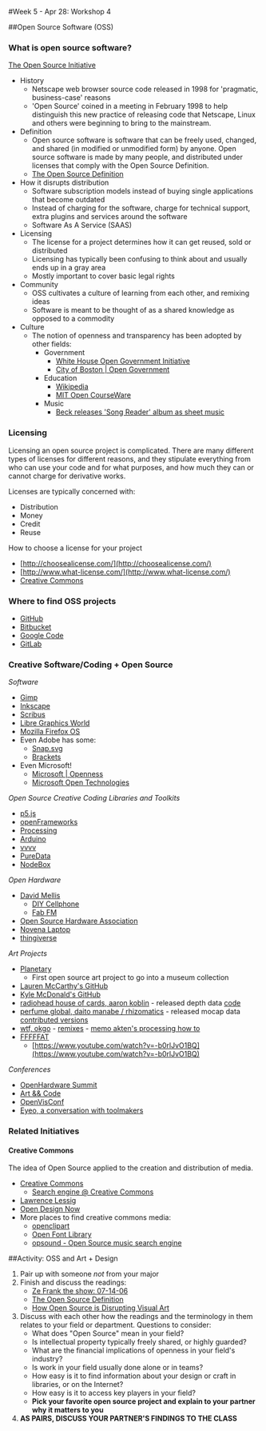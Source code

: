 #Week 5 - Apr 28: Workshop 4

##Open Source Software (OSS)

### What is open source software?

[The Open Source Initiative](http://opensource.org/)

* History
    * Netscape web browser source code released in 1998 for 'pragmatic, business-case' reasons
    * 'Open Source' coined in a meeting in February 1998 to help distinguish this new practice of releasing code that Netscape, Linux and others were beginning to bring to the mainstream.
* Definition
    * Open source software is software that can be freely used, changed, and shared (in modified or unmodified form) by anyone. Open source software is made by many people, and distributed under licenses that comply with the Open Source Definition.
    * [The Open Source Definition](http://opensource.org/osd)
* How it disrupts distribution
    * Software subscription models instead of buying single applications that become outdated
    * Instead of charging for the software, charge for technical support, extra plugins and services around the software
    * Software As A Service (SAAS)
* Licensing
    * The license for a project determines how it can get reused, sold or distributed
    * Licensing has typically been confusing to think about and usually ends up in a gray area
    * Mostly important to cover basic legal rights
* Community
    * OSS cultivates a culture of learning from each other, and remixing ideas
    * Software is meant to be thought of as a shared knowledge as opposed to a commodity
* Culture
    * The notion of openness and transparency has been adopted by other fields:
        * Government
            * [White House Open Government Initiative](http://www.whitehouse.gov/open)
            * [City of Boston | Open Government](http://www.cityofboston.gov/open/)
        * Education
            * [Wikipedia](http://www.wikipedia.org)
            * [MIT Open CourseWare](http://ocw.mit.edu/index.htm)
        * Music
            * [Beck releases 'Song Reader' album as sheet music](http://www.npr.org/2012/12/29/168263920/beck-explains-song-reader-an-album-fans-perform-themselves)


### Licensing

Licensing an open source project is complicated.  There are many different types of licenses for different reasons, and they stipulate everything from who can use your code and for what purposes, and how much they can or cannot charge for derivative works.  

Licenses are typically concerned with:
  - Distribution
  - Money
  - Credit
  - Reuse

How to choose a license for your project
  - [http://choosealicense.com/](http://choosealicense.com/)
  - [http://www.what-license.com/](http://www.what-license.com/)
  - [Creative Commons](http://creativecommons.org/)

### Where to find OSS projects

* [GitHub](http://www.github.com)
* [Bitbucket](http://www.bitbucket.com)
* [Google Code](https://code.google.com/)
* [GitLab](https://www.gitlab.com/)

### Creative Software/Coding + Open Source

*Software*
* [Gimp](http://www.gimp.org/)
* [Inkscape](http://www.inkscape.org/en/)
* [Scribus](http://www.scribus.net/canvas/Scribus)
* [Libre Graphics World](http://libregraphicsworld.org/)
* [Mozilla Firefox OS](http://www.mozilla.org/en-US/firefox/os/)
* Even Adobe has some:
    * [Snap.svg](http://snapsvg.io/)
    * [Brackets](http://brackets.io/)
* Even Microsoft!
    * [Microsoft | Openness](http://www.microsoft.com/en-us/openness/default.aspx#home)
    * [Microsoft Open Technologies](http://msopentech.com/projects)

*Open Source Creative Coding Libraries and Toolkits*
* [p5.js](http://p5js.org/)
* [openFrameworks](http://www.openframeworks.cc)
* [Processing](http://www.processing.org)
* [Arduino](http://www.arduino.cc)
* [vvvv](http://vvvv.org/)
* [PureData](http://puredata.info/)
* [NodeBox](http://nodebox.net/)

*Open Hardware*
* [David Mellis](http://web.media.mit.edu/~mellis/)
    * [DIY Cellphone](http://web.media.mit.edu/~mellis/cellphone/)
    * [Fab FM](http://web.media.mit.edu/~mellis/fabfm/)
* [Open Source Hardware Association](http://www.oshwa.org/)
* [Novena Laptop](http://www.crowdsupply.com/kosagi/novena-open-laptop)
* [thingiverse](thingiverse.com)

*Art Projects*
* [Planetary](http://www.cooperhewitt.org/planetary-bloom)
    * First open source art project to go into a museum collection
* [Lauren McCarthy's GitHub](https://github.com/lmccart)
* [Kyle McDonald's GitHub](https://github.com/kylemcdonald)
* [radiohead house of cards, aaron koblin](http://www.aaronkoblin.com/work/rh/) - released depth data [code](https://code.google.com/p/radiohead/)
* [perfume global, daito manabe / rhizomatics](http://perfume-global.com/) - released mocap data [contributed versions](http://perfume-global.com/project.html)
* [wtf, okgo](http://okgo.net/2010/01/20/wtf-video-remix-project/) - [remixes](https://www.youtube.com/results?search_query=okgo+wtf+remix) - [memo akten's processing how to](http://www.memo.tv/okgo-wtf-effect/)
* [FFFFFAT](http://fffff.at/)
    * [https://www.youtube.com/watch?v=-b0rlJvO1BQ](https://www.youtube.com/watch?v=-b0rlJvO1BQ)

*Conferences*
* [OpenHardware Summit](http://2013.oshwa.org/)
* [Art && Code](http://www.flong.com/projects/artandcode/)
* [OpenVisConf](http://openvisconf.com/)
* [Eyeo, a conversation with toolmakers](https://vimeo.com/70833521)

### Related Initiatives

#### Creative Commons

The idea of Open Source applied to the creation and distribution of media.

* [Creative Commons](http://creativecommons.org/)
    * [Search engine @ Creative Commons](http://search.creativecommons.org/)
* [Lawrence Lessig](http://www.lessig.org/)
* [Open Design Now](http://opendesignnow.org)
* More places to find creative commons media:
    * [openclipart](http://openclipart.org/)
    * [Open Font Library](http://openfontlibrary.org/en)
    * [opsound - Open Source music search engine](http://opsound.org/)


##Activity: OSS and Art + Design
1. Pair up with someone *not* from your major
2. Finish and discuss the readings:
    * [Ze Frank the show: 07-14-06](http://www.zefrank.com/thewiki/the_show:_07-14-06)
    * [The Open Source Definition](http://opensource.org/osd)
    * [How Open Source is Disrupting Visual Art](http://thecreatorsproject.vice.com/blog/how-open-source-is-disrupting-visual-art)
3. Discuss with each other how the readings and the terminology in them relates to your field or department.  Questions to consider:
    * What does "Open Source" mean in your field?
    * Is intellectual property typically freely shared, or highly guarded?
    * What are the financial implications of openness in your field's industry?
    * Is work in your field usually done alone or in teams?
    * How easy is it to find information about your design or craft in libraries, or on the Internet?
    * How easy is it to access key players in your field?
    * **Pick your favorite open source project and explain to your partner why it matters to you**
4. **AS PAIRS, DISCUSS YOUR PARTNER'S FINDINGS TO THE CLASS**

